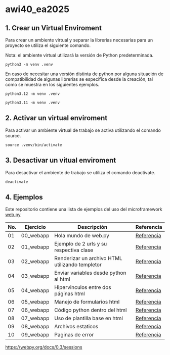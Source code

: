 # awi40_ea2025

## 1. Crear un Virtual Enviroment

Para crear un ambiente virtual y separar la librerias necesarias para un proyecto se utiliza el siguiente comando.

Nota: el ambiente virtual utilizará la versión de Python predeterminada.

```shell
python3 -m venv .venv
```

En caso de necesitar una versión distinta de python por alguna situación de compatibilidad de algunas librerías se especifíca desde la creación, tal como se muestra en los siguientes ejemplos.

```shell
python3.12 -m venv .venv
```

```shell
python3.11 -m venv .venv
```

## 2. Activar un virtual enviroment

Para activar un ambiente virtual de trabajo se activa utilizando el comando source.

```shell
source .venv/bin/activate
```

## 3. Desactivar un vitual enviroment

Para desactivar el ambiente de trabajo se utiliza el comando deactivate.

```shell
deactivate
```

## 4. Ejemplos

Este repositorio contiene una lista de ejemplos del uso del microframework [web.py](https://webpy.org)

|No.|Ejercicio|Descripción| Referencia |
| -- | -- | -- | -- |
|01|00_webapp|Hola mundo de web.py| [Referencia](https://webpy.org/index.es.html) |
|02|01_webapp|Ejemplo de 2 urls y su respectiva clase| [Referencia](https://webpy.org/index.es.html) |
|03|02_webapp|Renderizar un archivo HTML utilizando templetor| [Referencia](https://webpy.org/docs/0.3/templetor) |
|04|03_webapp|Enviar variables desde python al html| [Referencia](https://webpy.org/docs/0.3/templetor) |
|05|04_webapp|Hipervinculos entre dos páginas html| [Referencia](https://webpy.org/docs/0.3/templetor) |
|06|05_webapp|Manejo de formularios html| [Referencia](https://webpy.org/cookbook/input) |
|07|06_webapp|Código python dentro del html| [Referencia](https://webpy.org/docs/0.3/templetor) |
|08|07_webapp|Uso de plantilla base en html| [Referencia](https://webpy.org/docs/0.3/templetor) |
|09|08_webapp|Archivos estaticos| [Referencia](https://webpy.org/cookbook/staticfiles) |
|10|09_webapp|Paginas de error| [Referencia](https://webpy.org/cookbook/custom_notfound) |



https://webpy.org/docs/0.3/sessions

